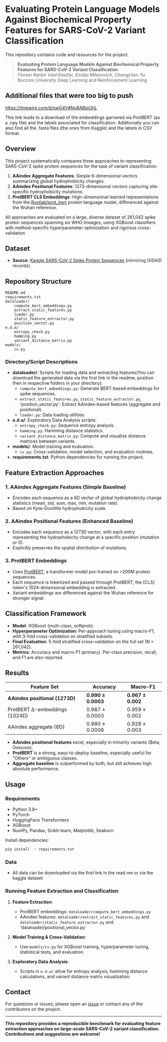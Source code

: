 # Evaluating Protein Language Models Against Biochemical Property Features for SARS-CoV-2 Variant Classification

This repository contains code and resources for the project:

> **Evaluating Protein Language Models Against Biochemical Property Features for SARS-CoV-2 Variant Classification**  
> *Florian Ranbir Vaid Daefler, Emilija Milanovich, Changchen Yu*  
> Bocconi University Deep Learning and Reinforcement Learning

## Additional files that were too big to push 
https://limewire.com/d/swG4V#Nu8ABipUhL

This link leads to a download of the embeddings garnered via ProtBERT (as a .npy file) and the labels associated for classification. Additionally you can also find all the .fasta files (the ones from Kaggle) and the labels in CSV format.

## Overview

This project systematically compares three approaches to representing SARS-CoV-2 spike protein sequences for the task of variant classification:

1. **AAindex Aggregate Features**: Simple 6-dimensional vectors summarizing global hydrophobicity changes.
2. **AAindex Positional Features**: 1273-dimensional vectors capturing site-specific hydrophobicity mutations.
3. **ProtBERT CLS Embeddings**: High-dimensional learned representations from the [Rostlab/prot_bert](https://huggingface.co/Rostlab/prot_bert) protein language model, differenced against the Wuhan reference.

All approaches are evaluated on a large, diverse dataset of 261,042 spike protein sequences spanning six WHO lineages, using XGBoost classifiers with method-specific hyperparameter optimization and rigorous cross-validation.

## Dataset

- **Source**: [Kaggle SARS-CoV-2 Spike Protein Sequences](https://www.kaggle.com/datasets/edumath/sars-cov-2-spike-sequences) (mirroring GISAID records).

## Repository Structure

```
README.md
requirements.txt
dataloader/
    compute_bert_embeddings.py
    extract_static_features.py
    loader.py
    static_feature_extractor.py
    position_vector.py
e.d.a/
    entropy_check.py
    hamming.py
    variant_distance_matrix.py
models/
    cv.py
```

### Directory/Script Descriptions

- **dataloader/**: Scripts for loading data and extracting features(You can download the generated data via the first link in the readme, position then in respective folders in your directory):
  - `compute_bert_embeddings.py`: Generate BERT-based embeddings for spike sequences.
  - `extract_static_features.py`, `static_feature_extractor.py`, 'position_vector.py': Extract AAindex-based features (aggregate and positional).
  - `loader.py`: Data loading utilities.
- **e.d.a/**: Exploratory Data Analysis scripts:
  - `entropy_check.py`: Sequence entropy analysis.
  - `hamming.py`: Hamming distance statistics.
  - `variant_distance_matrix.py`: Compute and visualize distance matrices between variants.
- **models/**: Model training and evaluation.
  - `cv.py`: Cross-validation, model selection, and evaluation routines.
- **requirements.txt**: Python dependencies for running the project.


## Feature Extraction Approaches

### 1. AAindex Aggregate Features (Simple Baseline)
- Encodes each sequence as a 6D vector of global hydrophobicity change statistics (mean, std, sum, max, min, mutation rate).
- Based on Kyte–Doolittle hydrophobicity scale.

### 2. AAindex Positional Features (Enhanced Baseline)
- Encodes each sequence as a 1273D vector, with each entry representing the hydrophobicity change at a specific position (mutation or 0).
- Explicitly preserves the spatial distribution of mutations.

### 3. ProtBERT Embeddings
- Uses [ProtBERT](https://huggingface.co/Rostlab/prot_bert), a transformer model pre-trained on >200M protein sequences.
- Each sequence is tokenized and passed through ProtBERT; the [CLS] token's 1024-dimensional embedding is extracted.
- Variant embeddings are differenced against the Wuhan reference for stronger signal.

## Classification Framework

- **Model**: XGBoost (multi-class, softprob).
- **Hyperparameter Optimization**: Per-approach tuning using macro-F1, with 3-fold cross-validation on stratified subsets.
- **Final Evaluation**: 5-fold stratified cross-validation on the full set (N = 261,042).
- **Metrics**: Accuracy and macro-F1 (primary). Per-class precision, recall, and F1 are also reported.

## Results

| Feature Set                | Accuracy           | Macro-F1           |
|----------------------------|-------------------|--------------------|
| **AAindex positional (1273D)** | **0.990 ± 0.0003** | **0.967 ± 0.002**  |
| ProtBERT Δ-embeddings (1024D)  | 0.987 ± 0.0003     | 0.959 ± 0.002      |
| AAindex aggregate (6D)         | 0.980 ± 0.0006     | 0.928 ± 0.003      |

- **AAindex positional features** excel, especially in minority variants (Beta, Omicron).
- **ProtBERT** is a strong, easy-to-deploy baseline, especially useful for "Others" or ambiguous classes.
- **Aggregate baseline** is outperformed by both, but still achieves high absolute performance.

## Usage

### Requirements

- Python 3.8+
- PyTorch
- HuggingFace Transformers
- XGBoost
- NumPy, Pandas, Scikit-learn, Matplotlib, Seaborn

Install dependencies:
```bash
pip install -r requirements.txt
```

### Data

- All data can be downloaded via the first link in the read.me or via the kaggle dataset
### Running Feature Extraction and Classification

1. **Feature Extraction**:  
   - ProtBERT embeddings: `dataloader/compute_bert_embeddings.py`
   - AAindex features: `dataloader/extract_static_features.py` and `dataloader/static_feature_extractor.py` and 'dataloader/positional_vector.py'

2. **Model Training & Cross-Validation**:  
   - Use `models/cv.py` for XGBoost training, hyperparameter tuning, statistical tests, and evaluation.

3. **Exploratory Data Analysis**:  
   - Scripts in `e.d.a/` allow for entropy analysis, hamming distance calculations, and variant distance matrix visualization.


## Contact

For questions or issues, please open an [issue](https://github.com/ranbirdaefler/Covid19-BERT/issues) or contact any of the contributors on the project.

---

**This repository provides a reproducible benchmark for evaluating feature extraction approaches on large-scale SARS-CoV-2 variant classification. Contributions and suggestions are welcome!**
